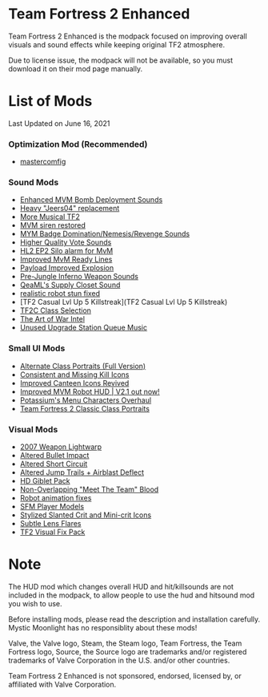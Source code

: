 # Team Fortress 2 Enhanced
Team Fortress 2 Enhanced is the modpack focused on improving overall visuals and sound effects while keeping original TF2 atmosphere.

Due to license issue, the modpack will not be available, so you must download it on their mod page manually.

# List of Mods
Last Updated on June 16, 2021

### Optimization Mod (Recommended)
- [mastercomfig](https://mastercomfig.com)

### Sound Mods
- [Enhanced MVM Bomb Deployment Sounds](https://gamebanana.com/sounds/33388)
- [Heavy "Jeers04" replacement](https://gamebanana.com/sounds/50373)
- [More Musical TF2](https://gamebanana.com/sounds/53978)
- [MVM siren restored](https://gamebanana.com/sounds/48510)
- [MYM Badge Domination/Nemesis/Revenge Sounds](https://gamebanana.com/sounds/44570)
- [Higher Quality Vote Sounds](https://gamebanana.com/sounds/48141)
- [HL2 EP2 Silo alarm for MvM](https://gamebanana.com/sounds/19645)
- [Improved MvM Ready Lines](https://gamebanana.com/sounds/23729)
- [Payload Improved Explosion](https://gamebanana.com/sounds/10212)
- [Pre-Jungle Inferno Weapon Sounds](https://gamebanana.com/sounds/39140)
- [QeaML's Supply Closet Sound](https://gamebanana.com/sounds/32143)
- [realistic robot stun fixed](https://gamebanana.com/sounds/44213)
- [TF2 Casual Lvl Up 5 Killstreak](TF2 Casual Lvl Up 5 Killstreak)
- [TF2C Class Selection](https://gamebanana.com/sounds/54000)
- [The Art of War Intel](https://gamebanana.com/sounds/21966)
- [Unused Upgrade Station Queue Music](https://gamebanana.com/sounds/50979)

### Small UI Mods
- [Alternate Class Portraits (Full Version)](https://gamebanana.com/mods/26024)
- [Consistent and Missing Kill Icons](https://gamebanana.com/mods/25953)
- [Improved Canteen Icons Revived](https://gamebanana.com/mods/25843)
- [Improved MVM Robot HUD | V2.1 out now!](https://gamebanana.com/mods/25178)
- [Potassium's Menu Characters Overhaul](https://gamebanana.com/mods/294786)
- [Team Fortress 2 Classic Class Portraits](https://gamebanana.com/mods/26067)

### Visual Mods
- [2007 Weapon Lightwarp](https://gamebanana.com/mods/205352)
- [Altered Bullet Impact](https://gamebanana.com/mods/12384)
- [Altered Short Circuit](https://gamebanana.com/mods/11900)
- [Altered Jump Trails + Airblast Deflect](https://gamebanana.com/mods/11896)
- [HD Giblet Pack](https://gamebanana.com/mods/287042)
- [Non-Overlapping "Meet The Team" Blood](https://gamebanana.com/mods/12372)
- [Robot animation fixes](https://gamebanana.com/mods/206443)
- [SFM Player Models](https://gamebanana.com/mods/198801)
- [Stylized Slanted Crit and Mini-crit Icons](https://gamebanana.com/mods/12255)
- [Subtle Lens Flares](https://gamebanana.com/mods/11865)
- [TF2 Visual Fix Pack](https://github.com/agrastiOs/Ultimate-TF2-Visual-Fix-Pack)

# Note
The HUD mod which changes overall HUD and hit/killsounds are not included in the modpack, to allow people to use the hud and hitsound mod you wish to use.

Before installing mods, please read the description and installation carefully. Mystic Moonlight has no responsiblity about these mods!

Valve, the Valve logo, Steam, the Steam logo, Team Fortress, the Team Fortress logo, Source, the Source logo are trademarks and/or registered trademarks of Valve Corporation in the U.S. and/or other countries.

Team Fortress 2 Enhanced is not sponsored, endorsed, licensed by, or affiliated with Valve Corporation. 
